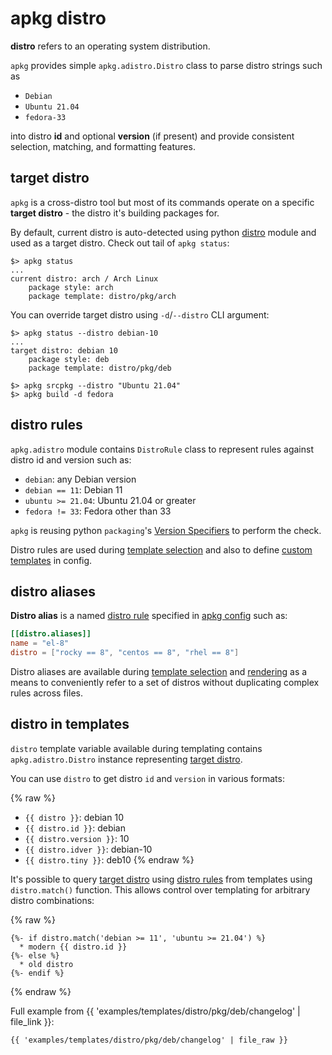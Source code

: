 # apkg distro

**distro** refers to an operating system distribution.

`apkg` provides simple `apkg.adistro.Distro` class to parse distro
strings such as

* `Debian`
* `Ubuntu 21.04`
* `fedora-33`

into distro **id** and optional **version** (if present) and provide consistent
selection, matching, and formatting features.


## target distro

`apkg` is a cross-distro tool but most of its commands operate on a
specific **target distro** - the distro it's building packages for.

By default, current distro is auto-detected using python [distro] module and
used as a target distro. Check out tail of `apkg status`:

```
$> apkg status
...
current distro: arch / Arch Linux
    package style: arch
    package template: distro/pkg/arch
```

You can override target distro using `-d`/`--distro` CLI argument:

```
$> apkg status --distro debian-10
...
target distro: debian 10
    package style: deb
    package template: distro/pkg/deb
```

```
$> apkg srcpkg --distro "Ubuntu 21.04"
$> apkg build -d fedora
```


## distro rules

`apkg.adistro` module contains `DistroRule` class to represent rules against
distro id and version such as:

* `debian`: any Debian version
* `debian == 11`: Debian 11
* `ubuntu >= 21.04`: Ubuntu 21.04 or greater
* `fedora != 33`: Fedora other than 33

`apkg` is reusing python `packaging`'s [Version
Specifiers](https://packaging.pypa.io/en/latest/specifiers.html) to perform the
check.

Distro rules are used during [template selection] and also to define
[custom templates] in config.


## distro aliases

**Distro alias** is a named [distro rule](#distro-rules) specified in
[apkg config](config.md#distroaliases) such as:

```toml
[[distro.aliases]]
name = "el-8"
distro = ["rocky == 8", "centos == 8", "rhel == 8"]
```

Distro aliases are available during
[template selection](templates.md#distro-alias-template) and
[rendering](templates.md#template-syntax) as a means to conveniently refer to a
set of distros without duplicating complex rules across files.


## distro in templates

`distro` template variable available during templating contains
`apkg.adistro.Distro` instance representing [target distro](#target-distro).

You can use `distro` to get distro `id` and `version` in various formats:

{% raw %}
* `{{ distro }}`: debian 10
* `{{ distro.id }}`: debian
* `{{ distro.version }}`: 10
* `{{ distro.idver }}`: debian-10
* `{{ distro.tiny }}`: deb10
{% endraw %}

It's possible to query [target distro](#target-distro) using [distro
rules](#distro-rules) from templates using `distro.match()` function. This
allows control over templating for arbitrary distro combinations:

{% raw %}
```jinja
{%- if distro.match('debian >= 11', 'ubuntu >= 21.04') %}
  * modern {{ distro.id }}
{%- else %}
  * old distro
{%- endif %}
```
{% endraw %}

Full example from {{ 'examples/templates/distro/pkg/deb/changelog' | file_link }}:

```jinja
{{ 'examples/templates/distro/pkg/deb/changelog' | file_raw }}
```



[template selection]: templates.md#template-selection
[custom templates]: templates.md#custom-template
[distro]: https://github.com/python-distro/distro
